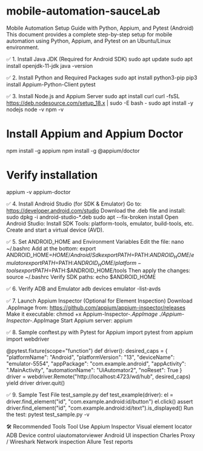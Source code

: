 # mobile-automation-sauceLab
Mobile Automation Setup Guide with Python, Appium, and Pytest (Android)
This document provides a complete step-by-step setup for mobile automation using Python, Appium, and Pytest on an Ubuntu/Linux environment.

✅ 1. Install Java JDK (Required for Android SDK)
sudo apt update
sudo apt install openjdk-11-jdk
java -version

✅ 2. Install Python and Required Packages
sudo apt install python3-pip
pip3 install Appium-Python-Client pytest

✅ 3. Install Node.js and Appium Server
sudo apt install curl
curl -fsSL https://deb.nodesource.com/setup_18.x | sudo -E bash -
sudo apt install -y nodejs
node -v
npm -v

# Install Appium and Appium Doctor
npm install -g appium
npm install -g @appium/doctor

# Verify installation
appium -v
appium-doctor

✅ 4. Install Android Studio (for SDK & Emulator)
Go to: https://developer.android.com/studio
Download the .deb file and install:
sudo dpkg -i android-studio-*.deb
sudo apt --fix-broken install
Open Android Studio:
Install SDK Tools: platform-tools, emulator, build-tools, etc.
Create and start a virtual device (AVD).

✅ 5. Set ANDROID_HOME and Environment Variables
Edit the file:
nano ~/.bashrc
Add at the bottom:
export ANDROID_HOME=$HOME/Android/Sdk
export PATH=$PATH:$ANDROID_HOME/emulator
export PATH=$PATH:$ANDROID_HOME/platform-tools
export PATH=$PATH:$ANDROID_HOME/tools
Then apply the changes:
source ~/.bashrc
Verify SDK paths:
echo $ANDROID_HOME

✅ 6. Verify ADB and Emulator
adb devices
emulator -list-avds

✅ 7. Launch Appium Inspector (Optional for Element Inspection)
Download .AppImage from: https://github.com/appium/appium-inspector/releases
Make it executable:
chmod +x Appium-Inspector-*.AppImage
./Appium-Inspector-*.AppImage
Start Appium server:
appium

✅ 8. Sample conftest.py with Pytest for Appium
import pytest
from appium import webdriver

@pytest.fixture(scope="function")
def driver():
    desired_caps = {
        "platformName": "Android",
        "platformVersion": "13",
        "deviceName": "emulator-5554",
        "appPackage": "com.example.android",
        "appActivity": ".MainActivity",
        "automationName": "UiAutomator2",
        "noReset": True
    }
    driver = webdriver.Remote("http://localhost:4723/wd/hub", desired_caps)
    yield driver
    driver.quit()

✅ 9. Sample Test File test_sample.py
def test_example(driver):
    el = driver.find_element("id", "com.example.android:id/button")
    el.click()
    assert driver.find_element("id", "com.example.android:id/text").is_displayed()
Run the test:
pytest test_sample.py -v

🛠 Recommended Tools
Tool
Use
Appium Inspector
Visual element locator
ADB
Device control
uiautomatorviewer
Android UI inspection
Charles Proxy / Wireshark
Network inspection
Allure
Test reports


